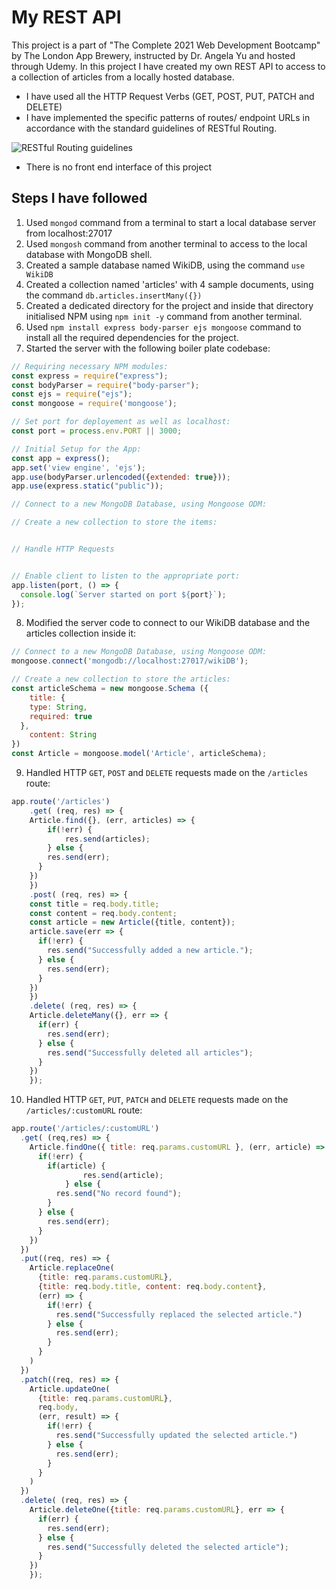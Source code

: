 # My REST API
This project is a part of "The Complete 2021 Web Development Bootcamp" by The London App Brewery, instructed by Dr. Angela Yu and hosted through Udemy. In this project I have created my own REST API to access to a collection of articles from a locally hosted database.

- I have used all the HTTP Request Verbs (GET, POST, PUT, PATCH and DELETE)
- I have implemented the specific patterns of routes/ endpoint URLs in accordance with the standard guidelines of RESTful Routing.    

![RESTful Routing guidelines](https://s3.us-west-2.amazonaws.com/secure.notion-static.com/a65415fa-333c-46ad-9116-39ebd9ee52d4/Untitled.png?X-Amz-Algorithm=AWS4-HMAC-SHA256&X-Amz-Credential=AKIAT73L2G45O3KS52Y5%2F20210909%2Fus-west-2%2Fs3%2Faws4_request&X-Amz-Date=20210909T132706Z&X-Amz-Expires=86400&X-Amz-Signature=792f030d88c03dd1e43d163c6833bd5a58c96e9d3db0b18c84bcaef65b02ae0f&X-Amz-SignedHeaders=host&response-content-disposition=filename%20%3D%22Untitled.png%22)
    
- There is no front end interface of this project

## Steps I have followed
1. Used `mongod` command from a terminal to start a local database server from localhost:27017
2. Used `mongosh` command from another terminal to access to the local database with MongoDB shell.
3. Created a sample database named WikiDB, using the command `use WikiDB`
4. Created a collection named 'articles' with 4 sample documents, using the command `db.articles.insertMany({})`
5. Created a dedicated directory for the project and inside that directory initialised NPM using `npm init -y` command from another terminal.
6. Used `npm install express body-parser ejs mongoose` command to install all the required dependencies for the project. 
7. Started the server with the following boiler plate codebase:
```javascript
// Requiring necessary NPM modules:
const express = require("express");
const bodyParser = require("body-parser");
const ejs = require("ejs");
const mongoose = require('mongoose');

// Set port for deployement as well as localhost:
const port = process.env.PORT || 3000;

// Initial Setup for the App:
const app = express();
app.set('view engine', 'ejs');
app.use(bodyParser.urlencoded({extended: true}));
app.use(express.static("public"));

// Connect to a new MongoDB Database, using Mongoose ODM:

// Create a new collection to store the items:


// Handle HTTP Requests


// Enable client to listen to the appropriate port:
app.listen(port, () => {
  console.log(`Server started on port ${port}`);
});
```          
                 
8. Modified the server code to connect to our WikiDB database and the articles collection inside it:
```javascript
// Connect to a new MongoDB Database, using Mongoose ODM:
mongoose.connect('mongodb://localhost:27017/wikiDB');

// Create a new collection to store the articles:
const articleSchema = new mongoose.Schema ({
	title: {
    type: String,
    required: true
  },
	content: String
})
const Article = mongoose.model('Article', articleSchema);
```    

9. Handled HTTP `GET`, `POST` and `DELETE` requests made on the `/articles` route:
```javascript
app.route('/articles')
	.get( (req, res) => {
    Article.find({}, (err, articles) => {
  		if(!err) {
  			res.send(articles);
  		} else {
        res.send(err);
      }
  	})
	})
	.post( (req, res) => {
    const title = req.body.title;
    const content = req.body.content;
    const article = new Article({title, content});
    article.save(err => {
      if(!err) {
        res.send("Successfully added a new article.");
      } else {
        res.send(err);
      }
    })
	})
	.delete( (req, res) => {
    Article.deleteMany({}, err => {
      if(err) {
        res.send(err);
      } else {
        res.send("Successfully deleted all articles");
      }
    })
	});
```    

10. Handled HTTP `GET`, `PUT`, `PATCH` and `DELETE` requests made on the `/articles/:customURL` route:
```javascript
app.route('/articles/:customURL')
  .get( (req,res) => {
    Article.findOne({ title: req.params.customURL }, (err, article) => {
      if(!err) {
        if(article) {
    			res.send(article);
    		} else {
          res.send("No record found");
        }
      } else {
        res.send(err);
      }
  	})
  })
  .put((req, res) => {
    Article.replaceOne(
      {title: req.params.customURL},
      {title: req.body.title, content: req.body.content},
      (err) => {
        if(!err) {
          res.send("Successfully replaced the selected article.")
        } else {
          res.send(err);
        }
      }
    )
  })
  .patch((req, res) => {
    Article.updateOne(
      {title: req.params.customURL},
      req.body,
      (err, result) => {
        if(!err) {
          res.send("Successfully updated the selected article.")
        } else {
          res.send(err);
        }
      }
    )
  })
  .delete( (req, res) => {
    Article.deleteOne({title: req.params.customURL}, err => {
      if(err) {
        res.send(err);
      } else {
        res.send("Successfully deleted the selected article");
      }
    })
	});
```
